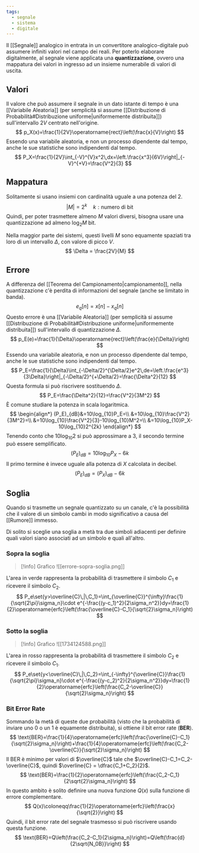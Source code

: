 ```yaml
---
tags:
  - segnale
  - sistema
  - digitale
---
```

Il [[Segnale]] analogico in entrata in un convertitore analogico-digitale può assumere infiniti valori nel campo dei reali. Per poterlo elaborare digitalmente, al segnale viene applicata una **quantizzazione**, ovvero una mappatura dei valori in ingresso ad un insieme numerabile di valori di uscita.
## Valori
Il valore che può assumere il segnale in un dato istante di tempo è una [[Variabile Aleatoria]] (per semplicità si assume [[Distribuzione di Probabilità#Distribuzione uniforme|uniformemente distribuita]]) sull'intervallo $2V$ centrato nell'origine.
$$
p_X(x)=\frac{1}{2V}\operatorname{rect}\left(\frac{x}{V}\right)
$$
Essendo una variabile aleatoria, e non un processo dipendente dal tempo, anche le sue statistiche sono indipendenti dal tempo.
$$
P_X=\frac{1}{2V}\int_{-V}^{V}x^2\,dx=\left.\frac{x^3}{6V}\right|_{-V}^{+V}=\frac{V^2}{3}
$$
## Mappatura
Solitamente si usano insiemi con cardinalità uguale a una potenza del $2$.
$$
|M|=2^k\quad k:\text{numero di bit}
$$
Quindi, per poter trasmettere almeno $M$ valori diversi, bisogna usare una quantizzazione ad almeno $\log_2M$ bit.

Nella maggior parte dei sistemi, questi livelli $M$ sono equamente spaziati tra loro di un intervallo $\Delta$, con valore di picco $V$.
$$
\Delta = \frac{2V}{M}
$$
## Errore
A differenza del [[Teorema del Campionamento|campionamento]], nella quantizzazione c'è perdita di informazioni del segnale (anche se limitato in banda).
$$
e_q[n]=x[n]-x_q[n]
$$
Questo errore è una [[Variabile Aleatoria]] (per semplicità si assume [[Distribuzione di Probabilità#Distribuzione uniforme|uniformemente distribuita]]) sull'intervallo di quantizzazione $\Delta$.
$$
p_E(e)=\frac{1}{\Delta}\operatorname{rect}\left(\frac{e}{\Delta}\right)
$$
Essendo una variabile aleatoria, e non un processo dipendente dal tempo, anche le sue statistiche sono indipendenti dal tempo.
$$
P_E=\frac{1}{\Delta}\int_{-\Delta/2}^{\Delta/2}e^2\,de=\left.\frac{e^3}{3\Delta}\right|_{-\Delta/2}^{+\Delta/2}=\frac{\Delta^2}{12}
$$
Questa formula si può riscrivere sostituendo $\Delta$.
$$
P_E=\frac{\Delta^2}{12}=\frac{V^2}{3M^2}
$$
È comune studiare la potenza in scala logaritmica.
$$
\begin{align*}
(P_E)_{dB}&=10\log_{10}P_E=\\
&=10\log_{10}\frac{V^2}{3M^2}=\\
&=10\log_{10}\frac{V^2}{3}-10\log_{10}M^2=\\
&=10\log_{10}P_X-10\log_{10}2^{2k}
\end{align*}
$$
Tenendo conto che $10\log_{10}2$ si può approssimare a $3$, il secondo termine può essere semplificato.
$$
(P_E)_{dB}=10\log_{10}P_X-6k
$$
Il primo termine è invece uguale alla potenza di $X$ calcolata in decibel.
$$
(P_E)_{dB}=(P_X)_{dB}-6k
$$
## Soglia
Quando si trasmette un segnale quantizzato su un canale, c'è la possibilità che il valore di un simbolo cambi in modo significativo a causa del [[Rumore]] immesso. 

Di solito si sceglie una soglia a metà tra due simboli adiacenti per definire quali valori siano associati ad un simbolo e quali all'altro.
### Sopra la soglia

>[!info] Grafico
>![[errore-sopra-soglia.png]]

L'area in verde rappresenta la probabilità di trasmettere il simbolo $C_1$ e ricevere il simbolo $C_2$.
$$
P_e\set{y>\overline{C}\,|\,C_1}=\int_{\overline{C}}^{\infty}\frac{1}{\sqrt{2\pi}\sigma_n}\cdot e^{-\frac{(y-c_1)^2}{2\sigma_n^2}}dy=\frac{1}{2}\operatorname{erfc}\left(\frac{\overline{C}-C_1}{\sqrt{2}\sigma_n}\right)
$$
### Sotto la soglia

>[!info] Grafico
>![[1734124588.png]]

L'area in rosso rappresenta la probabilità di trasmettere il simbolo $C_2$ e ricevere il simbolo $C_1$.
$$
P_e\set{y<\overline{C}\,|\,C_2}=\int_{-\infty}^{\overline{C}}\frac{1}{\sqrt{2\pi}\sigma_n}\cdot e^{-\frac{(y-c_2)^2}{2\sigma_n^2}}dy=\frac{1}{2}\operatorname{erfc}\left(\frac{C_2-\overline{C}}{\sqrt{2}\sigma_n}\right)
$$
### Bit Error Rate
Sommando la metà di queste due probabilità (visto che la probabilità di inviare uno $0$ o un $1$ è equamente distribuita), si ottiene il bit error rate (**BER**).
$$
\text{BER}=\frac{1}{4}\operatorname{erfc}\left(\frac{\overline{C}-C_1}{\sqrt{2}\sigma_n}\right)+\frac{1}{4}\operatorname{erfc}\left(\frac{C_2-\overline{C}}{\sqrt{2}\sigma_n}\right)
$$
Il BER è minimo per valori di $\overline{C}$ tale che $\overline{C}-C_1=C_2-\overline{C}$, quindi $\overline{C} = \dfrac{C_1+C_2}{2}$.
$$
\text{BER}=\frac{1}{2}\operatorname{erfc}\left(\frac{C_2-C_1}{2\sqrt{2}\sigma_n}\right)
$$
In questo ambito è solito definire una nuova funzione $Q(x)$ sulla funzione di errore complementare.
$$
Q(x)\coloneqq\frac{1}{2}\operatorname{erfc}\left(\frac{x}{\sqrt{2}}\right)
$$
Quindi, il bit error rate del segnale trasmesso si può riscrivere usando questa funzione.
$$
\text{BER}=Q\left(\frac{C_2-C_1}{2\sigma_n}\right)=Q\left(\frac{d}{2\sqrt{N_0B}}\right)
$$
